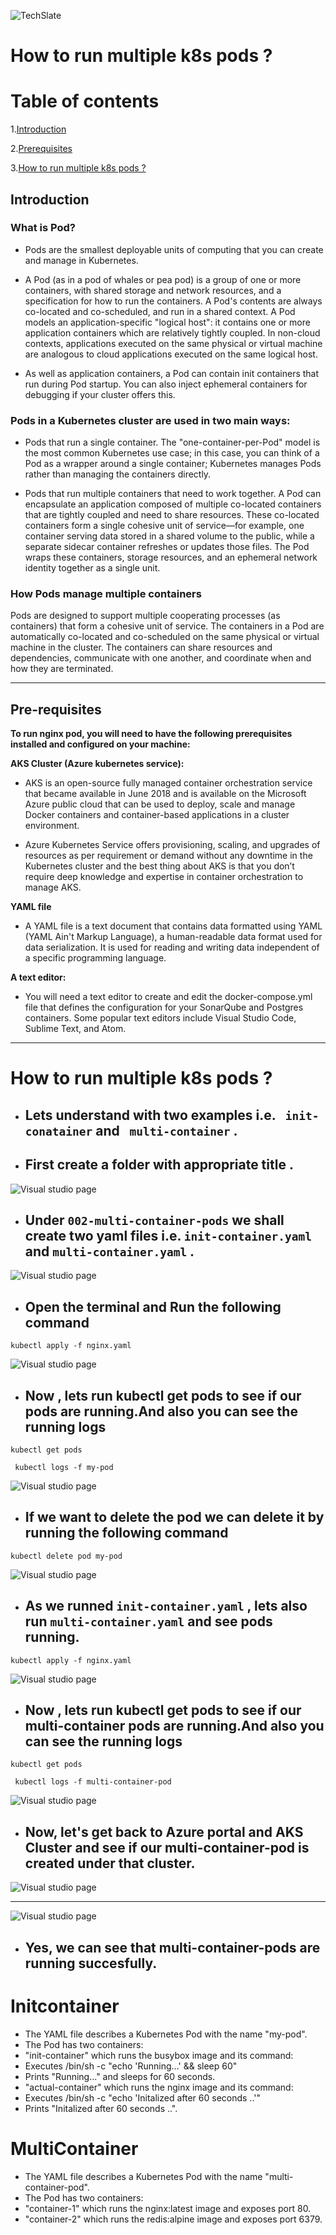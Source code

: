 ![TechSlate](../../../global/images/ts.png)

# **How to run multiple k8s pods ?**
# Table of contents
1.[Introduction](#introduction)

2.[Prerequisites](#pre-requisites)

3.[How to run multiple k8s pods ?]()

## **Introduction**

### **What is Pod?** 

- Pods are the smallest deployable units of computing that you can create and manage in Kubernetes.

- A Pod (as in a pod of whales or pea pod) is a group of one or more containers, with shared storage and network resources, and a specification for how to run the containers. A Pod's contents are always co-located and co-scheduled, and run in a shared context. A Pod models an application-specific "logical host": it contains one or more application containers which are relatively tightly coupled. In non-cloud contexts, applications executed on the same physical or virtual machine are analogous to cloud applications executed on the same logical host.

- As well as application containers, a Pod can contain init containers that run during Pod startup. You can also inject ephemeral containers for debugging if your cluster offers this.

### **Pods in a Kubernetes cluster are used in two main ways:**

- Pods that run a single container. The "one-container-per-Pod" model is the most common Kubernetes use case; in this case, you can think of a Pod as a wrapper around a single container; Kubernetes manages Pods rather than managing the containers directly.

- Pods that run multiple containers that need to work together. A Pod can encapsulate an application composed of multiple co-located containers that are tightly coupled and need to share resources. These co-located containers form a single cohesive unit of service—for example, one container serving data stored in a shared volume to the public, while a separate sidecar container refreshes or updates those files. The Pod wraps these containers, storage resources, and an ephemeral network identity together as a single unit.

### **How Pods manage multiple containers**

Pods are designed to support multiple cooperating processes (as containers) that form a cohesive unit of service. The containers in a Pod are automatically co-located and co-scheduled on the same physical or virtual machine in the cluster. The containers can share resources and dependencies, communicate with one another, and coordinate when and how they are terminated.


***

## **Pre-requisites**

**To run nginx pod, you will need to have the following prerequisites installed and configured on your machine:**

**AKS Cluster (Azure kubernetes service):** 

- AKS is an open-source fully managed container orchestration service that became available in June 2018 and is available on the Microsoft Azure public cloud that can be used to deploy, scale and manage Docker containers and container-based applications in a cluster environment.

- Azure Kubernetes Service offers provisioning, scaling, and upgrades of resources as per requirement or demand without any downtime in the Kubernetes cluster and the best thing about AKS is that you don’t require deep knowledge and expertise in container orchestration to manage AKS.

**YAML file**

- A YAML file is a text document that contains data formatted using YAML (YAML Ain't Markup Language), a human-readable data format used for data serialization. It is used for reading and writing data independent of a specific programming language.

**A text editor:**

- You will need a text editor to create and edit the docker-compose.yml file that defines the configuration for your SonarQube and Postgres containers. Some popular text editors include Visual Studio Code, Sublime Text, and Atom.


***

# **How to run multiple k8s pods ?**

- ## Lets understand with two examples i.e. ` init-conatainer`  and ` multi-container` .

- ## First create a folder with appropriate title .

![Visual studio page](images/folder.png)

- ## Under `002-multi-container-pods` we shall create two yaml files i.e. `init-container.yaml` and `multi-container.yaml`  .

![Visual studio page](images/yaml.png)


- ## Open the terminal and Run the following command

```
kubectl apply -f nginx.yaml
```
![Visual studio page](images/apply.png)

- ## Now , lets run kubectl get pods to see if our pods are running.And also you can see the running logs

```
kubectl get pods
```
```
 kubectl logs -f my-pod
```
![Visual studio page](images/getpods.png)

- ## If we want to delete the pod we can delete it by running the following command

```
kubectl delete pod my-pod
```
![Visual studio page](images/delete.png)

- ## As we runned ```init-container.yaml``` , lets also run ```multi-container.yaml``` and see pods running.

```
kubectl apply -f nginx.yaml
```
![Visual studio page](images/multi.png)

- ## Now , lets run kubectl get pods to see if our multi-container pods are running.And also you can see the running logs

```
kubectl get pods
```
```
 kubectl logs -f multi-container-pod
```
![Visual studio page](images/multipods.png)


- ## Now, let's get back to Azure portal and AKS Cluster and see if our multi-container-pod is created under that cluster.

![Visual studio page](images/portal.png)
***

![Visual studio page](images/cont1.png)



- ## Yes, we can see that multi-container-pods are running succesfully.



# Initcontainer

- The YAML file describes a Kubernetes Pod with the name "my-pod".
- The Pod has two containers:
- "init-container" which runs the busybox image and its command:
- Executes /bin/sh -c "echo 'Running...' && sleep 60"
- Prints "Running..." and sleeps for 60 seconds.
- "actual-container" which runs the nginx image and its command:
- Executes /bin/sh -c "echo 'Initalized after 60 seconds ..'"
- Prints "Initalized after 60 seconds ..".

# MultiContainer

- The YAML file describes a Kubernetes Pod with the name "multi-container-pod".
- The Pod has two containers:
- "container-1" which runs the nginx:latest image and exposes port 80.
- "container-2" which runs the redis:alpine image and exposes port 6379.








